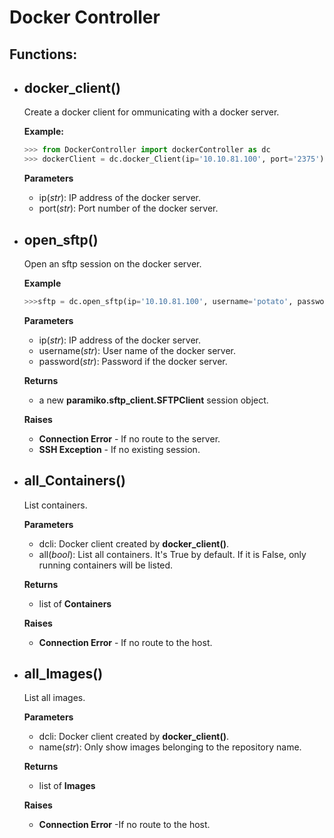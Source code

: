 # Docker Controller

## Functions:


* ## **docker_client()**

    Create a docker client for ommunicating with a docker server.
    
    **Example:**
    ```python
    >>> from DockerController import dockerController as dc
    >>> dockerClient = dc.docker_Client(ip='10.10.81.100', port='2375')
    ```
    **Parameters**
    *   ip(*str*): IP address of the docker server.
    *   port(*str*): Port number of the docker server.
    
* ## **open_sftp()**
 
    Open an sftp session on the docker server.
    
    **Example**
    ```python
    >>>sftp = dc.open_sftp(ip='10.10.81.100', username='potato', password='potato')
    ```
    **Parameters**
    *   ip(*str*): IP address of the docker server.
    *   username(*str*): User name of the docker server.
    *   password(*str*): Password if the docker server.
    
    **Returns**
    *   a new **paramiko.sftp_client.SFTPClient** session object.
    
    **Raises**
    * **Connection Error** - If no route to the server.
    * **SSH Exception** - If no existing session.
    
* ## **all_Containers()**

    List containers.
    
    **Parameters**
    *   dcli: Docker client created by **docker_client()**.
    *   all(*bool*): List all containers. It's True by default. If it is False, only running containers will be listed.
    
    **Returns**
    *   list of **Containers**
    
    **Raises**
    *   **Connection Error** - If no route to the host.

* ## **all_Images()**

    List all images.
    
    **Parameters**
    *   dcli: Docker client created by **docker_client()**.
    *   name(*str*): Only show images belonging to the repository name.
    
    **Returns**
    *   list of **Images**
    
    **Raises**
    *   **Connection Error** -If no route to the host.
    
